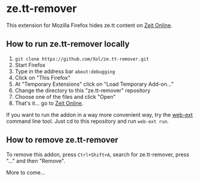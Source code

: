 # ze.tt-remover

This extension for Mozilla Firefox hides ze.tt content on [Zeit Online](https://www.zeit.de).

## How to run ze.tt-remover locally

1. `git clone https://github.com/Xol/ze.tt-remover.git`
2. Start Firefox
3. Type in the address bar `about:debugging`
4. Click on "This Firefox"
5. At "Temporary Extensions" click on "Load Temporary Add-on..."
6. Change the directory to this "ze.tt-remover" repository
7. Choose one of the files and click "Open"
8. That's it... go to [Zeit Online](https://www.zeit.de).

If you want to run the addon in a way more convenient way, try the [web-ext](https://extensionworkshop.com/documentation/develop/getting-started-with-web-ext/) command line tool. Just cd to this repository and run `web-ext run`.

## How to remove ze.tt-remover
To remove this addon, press `Ctrl+Shift+A`, search for ze.tt-remover, press "..." and then "Remove".


More to come...